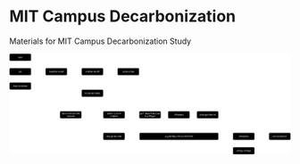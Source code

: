 # MIT Campus Decarbonization
Materials for MIT Campus Decarbonization Study

![Technology Overview](./figures/technology-overview.drawio.png)
